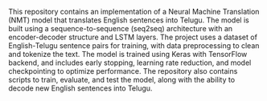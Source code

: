 This repository contains an implementation of a Neural Machine Translation (NMT) model that translates English sentences into Telugu. The model is built using a sequence-to-sequence (seq2seq) architecture with an encoder-decoder structure and LSTM layers. The project uses a dataset of English-Telugu sentence pairs for training, with data preprocessing to clean and tokenize the text. The model is trained using Keras with TensorFlow backend, and includes early stopping, learning rate reduction, and model checkpointing to optimize performance. The repository also contains scripts to train, evaluate, and test the model, along with the ability to decode new English sentences into Telugu.

